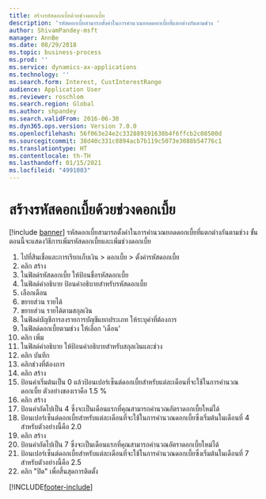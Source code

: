 ```yaml
---
title: สร้างรหัสดอกเบี้ยด้วยช่วงดอกเบี้ย
description: 'รหัสดอกเบี้ยสามารถตั้งค่าในการคำนวณยอดดอกเบี้ยที่แตกต่างกันตามช่วง '
author: ShivamPandey-msft
manager: AnnBe
ms.date: 08/29/2018
ms.topic: business-process
ms.prod: ''
ms.service: dynamics-ax-applications
ms.technology: ''
ms.search.form: Interest, CustInterestRange
audience: Application User
ms.reviewer: roschlom
ms.search.region: Global
ms.author: shpandey
ms.search.validFrom: 2016-06-30
ms.dyn365.ops.version: Version 7.0.0
ms.openlocfilehash: 56f063e24e2c332889191638b4f6ffcb2c08500d
ms.sourcegitcommit: 38d40c331c8894acb7b119c5073e3088b54776c1
ms.translationtype: HT
ms.contentlocale: th-TH
ms.lasthandoff: 01/15/2021
ms.locfileid: "4991003"
---
```

# <a name="create-an-interest-code-with-a-range"></a>สร้างรหัสดอกเบี้ยด้วยช่วงดอกเบี้ย

[!include [banner](../../includes/banner.md)]
รหัสดอกเบี้ยสามารถตั้งค่าในการคำนวณยอดดอกเบี้ยที่แตกต่างกันตามช่วง  ขั้นตอนนี้จะแสดงวิธีการเพิ่มรหัสดอกเบี้ยและเพิ่มช่วงดอกเบี้ย

1. ไปที่สินเชื่อและการเรียกเก็บเงิน > ดอกเบี้ย > ตั้งค่ารหัสดอกเบี้ย
2. คลิก สร้าง
3. ในฟิลด์รหัสดอกเบี้ย ให้ป้อนชื่อรหัสดอกเบี้ย
4. ในฟิลด์คำอธิบาย ป้อนคำอธิบายสำหรับรหัสดอกเบี้ย
5. เลือกเดือน
6. ขยายส่วน รายได้
7. ขยายส่วน รายได้ตามสกุลเงิน
8. ในฟิลด์บัญชีการลงรายการบัญชีแยกประเภท ให้ระบุค่าที่ต้องการ
9. ในฟิลด์ดอกเบี้ยตามช่วง ให้เลือก 'เดือน'
10. คลิก เพิ่ม
11. ในฟิลด์คำอธิบาย ให้ป้อนคำอธิบายสำหรับสกุลเงินและช่วง
12. คลิก บันทึก
13. คลิกช่วงที่ต้องการ
14. คลิก สร้าง
15. ป้อนค่าเริ่มต้นเป็น 0 แล้วป้อนเปอร์เซ็นต์ดอกเบี้ยสำหรับแต่ละเดือนที่จะใช้ในการคำนวณดอกเบี้ย  ตัวอย่างของเราคือ 1.5 %
16. คลิก สร้าง
17. ป้อนค่าถัดไปเป็น 4 ซึ่งจะเป็นเดือนแรกที่คุณสามารถคำนวณอัตราดอกเบี้ยใหม่ได้
18. ป้อนเปอร์เซ็นต์ดอกเบี้ยสำหรับแต่ละเดือนที่จะใช้ในการคำนวณดอกเบี้ยซึ่งเริ่มต้นในเดือนที่ 4 สำหรับตัวอย่างนี้คือ 2.0
19. คลิก สร้าง
20. ป้อนค่าถัดไปเป็น 7 ซึ่งจะเป็นเดือนแรกที่คุณสามารถคำนวณอัตราดอกเบี้ยใหม่ได้
21. ป้อนเปอร์เซ็นต์ดอกเบี้ยสำหรับแต่ละเดือนที่จะใช้ในการคำนวณดอกเบี้ยซึ่งเริ่มต้นในเดือนที่ 7 สำหรับตัวอย่างนี้คือ 2.5
22. คลิก "ปิด" เพื่อสิ้นสุดการติดตั้ง



[!INCLUDE[footer-include](../../../includes/footer-banner.md)]